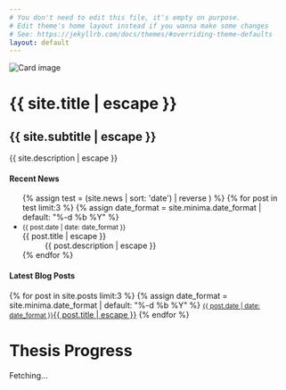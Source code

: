 ```yaml
---
# You don't need to edit this file, it's empty on purpose.
# Edit theme's home layout instead if you wanna make some changes
# See: https://jekyllrb.com/docs/themes/#overriding-theme-defaults
layout: default
---
```

<div class="card text-center">
  <img class="card-img img-fluid front-img" src="{{ "/assets/img/cover.jpg" | relative_url }}" alt="Card image">
  <div class="card-img-overlay">
    <h1 class="card-title front-title">{{ site.title | escape }}</h1>
    <h2 class="display-4 front-subtitle">{{ site.subtitle | escape }}</h2>
    <p class="card-text lead front-tagline">{{ site.description | escape }}</p>
  </div>
</div>
<div class="container">   
    <div class="row marketing">
        <div class="col">
            <span class="text-center"><h4 class="text-primary">Recent News</h4></span>
            <ul class="list-group mt-4 front-list">
                {% assign test = (site.news | sort: 'date') | reverse ) %}
                {% for post in test limit:3 %}
                {% assign date_format = site.minima.date_format | default: "%-d %b %Y" %}
                <li class="list-group-item"><small class="text-muted mr-2">{{ post.date | date: date_format }}</small>
                    <dt>{{ post.title | escape }}</dt>
                    <dd>{{ post.description | escape }}</dd>
                </li>
                {% endfor %}
            </ul>
        </div>
        <div class="col">
            <span class="text-center"><h4 class="text-primary">Latest Blog Posts</h4></span>
            <div class="list-group mt-4 front-list">
                {% for post in site.posts limit:3 %}
                {% assign date_format = site.minima.date_format | default: "%-d %b %Y" %}
                <a class="list-group-item list-group-item-action" href="{{ post.url | relative_url }}"><small class="text-muted mr-2">{{ post.date | date: date_format }}</small>{{ post.title | escape }}</a>
                {% endfor %}
            </div>
        </div>
    </div>
</div>
<div class="thesis-tracker text-center"> 
    <h1 class="display-4">Thesis Progress</h1>
    <p class="mt-5 blink" id="thesis-count">Fetching...</p>
</div>